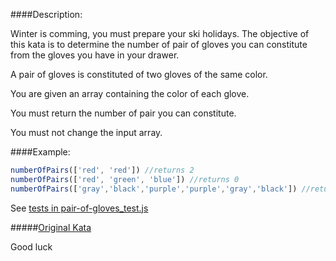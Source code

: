####Description:

Winter is comming, you must prepare your ski holidays. The objective of this kata is to determine the number of pair of gloves you can constitute from the gloves you have in your drawer.

A pair of gloves is constituted of two gloves of the same color.

You are given an array containing the color of each glove.

You must return the number of pair you can constitute.

You must not change the input array.

####Example:

```js
numberOfPairs(['red', 'red']) //returns 2
numberOfPairs(['red', 'green', 'blue']) //returns 0
numberOfPairs(['gray','black','purple','purple','gray','black']) //returns 3
```

See [tests in pair-of-gloves_test.js](https://github.com/AlexVvx/code-wars/blob/master/katas/pair-of-gloves/pair-of-gloves_test.js)

#####[Original Kata](https://www.codewars.com/kata/pair-of-gloves)

Good luck
